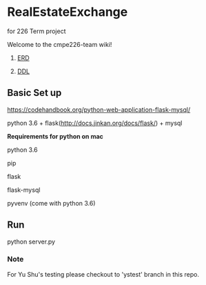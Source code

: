 # RealEstateExchange
for 226 Term project

Welcome to the cmpe226-team wiki!

1. [ERD](https://github.com/forrestyishichen/CMPE226/tree/master/ERD)

2. [DDL](https://github.com/forrestyishichen/CMPE226/tree/master/DDL)

## Basic Set up

https://codehandbook.org/python-web-application-flask-mysql/

python 3.6 + flask(http://docs.jinkan.org/docs/flask/) + mysql

**Requirements for python on mac**

python 3.6

pip

flask

flask-mysql

pyvenv (come with python 3.6)

## Run

python server.py

### Note
For Yu Shu's testing please checkout to 'ystest' branch in this repo.
